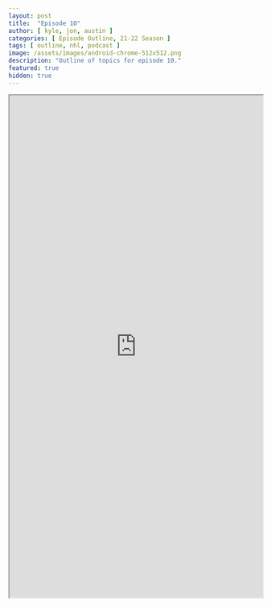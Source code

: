 ```yaml
---
layout: post
title:  "Episode 10"
author: [ kyle, jon, austin ]
categories: [ Episode Outline, 21-22 Season ]
tags: [ outline, nhl, podcast ]
image: /assets/images/android-chrome-512x512.png
description: "Outline of topics for episode 10."
featured: true
hidden: true
---
```


<iframe src="https://docs.google.com/document/d/e/2PACX-1vQ5Z1lVpymd35tNF-IS-MdFJ8Ldl9wRGT9a_poCBjw1IjeA1zp1p2XbebYM8E4KPa7DkpV3LWbiCGs8/pub?embedded=true" width="100%" height="1000"></iframe>
